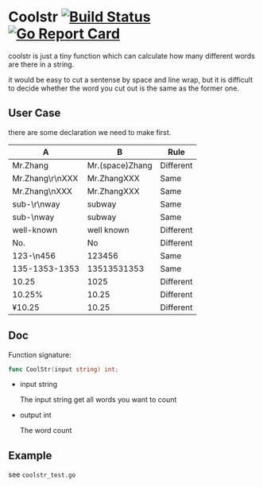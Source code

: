 # Coolstr [![Build Status](https://travis-ci.org/zhyuri/coolstr.svg?branch=master)](https://travis-ci.org/zhyuri/coolstr) [![Go Report Card](https://goreportcard.com/badge/github.com/zhyuri/coolstr)](https://goreportcard.com/report/github.com/zhyuri/coolstr)

coolstr is just a tiny function which can calculate how many different words are there in a string.

it would be easy to cut a sentense by space and line wrap, but it is difficult to decide whether the word you cut out is the same as the former one. 

## User Case

there are some declaration we need to make first.

| A               | B               | Rule      |
| --------------- | --------------- | --------- |
| Mr.Zhang        | Mr.(space)Zhang | Different |
| Mr.Zhang\r\nXXX | Mr.ZhangXXX     | Same      |
| Mr.Zhang\nXXX   | Mr.ZhangXXX     | Same      |
| sub-\r\nway     | subway          | Same      |
| sub-\nway       | subway          | Same      |
| well-known      | well known      | Different |
| No.             | No              | Different |
| 123-\n456       | 123456          | Same      |
| 135-1353-1353   | 13513531353     | Same      |
| 10.25           | 1025            | Different |
| 10.25%          | 10.25           | Different |
| ¥10.25          | 10.25           | Different |

## Doc

Function signature:

```go
func CoolStr(input string) int;
```

- input string

  The input string get all words you want to count

- output int

  The word count

## Example

see `coolstr_test.go`